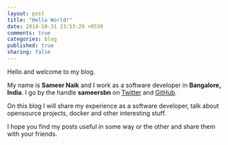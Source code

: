 ```yaml
---
layout: post
title: "Hello World!"
date: 2014-10-31 23:53:29 +0530
comments: true
categories: blog
published: true
sharing: false
---
```


Hello and welcome to my blog.

My name is **Sameer Naik** and I work as a software developer in **Bangalore, India**. I go by the handle **sameersbn** on [Twitter](//twitter.com/sameersbn) and [GitHub](//github.com/sameersbn).

On this blog I will share my experience as a software developer, talk about opensource projects, docker and other interesting stuff.

I hope you find my posts useful in some way or the other and share them with your friends.
